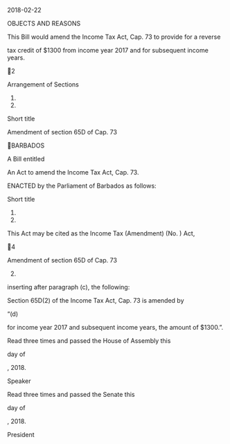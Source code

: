 2018-02-22

OBJECTS AND REASONS

This Bill would amend the Income Tax Act, Cap. 73 to provide for a reverse

tax credit of $1300 from income year 2017 and for subsequent income years.

2

Arrangement of Sections

1.

2.

Short title

Amendment of section 65D of Cap. 73

BARBADOS

A Bill entitled

An Act to amend the Income Tax Act, Cap. 73.

ENACTED by the Parliament of Barbados as follows:

Short title

1.
2018.

This Act may be cited as the Income Tax (Amendment) (No.  ) Act,

4

Amendment of section 65D of Cap. 73

2.
inserting after paragraph (c), the following:

Section  65D(2)  of  the  Income  Tax  Act,  Cap.  73  is  amended  by

“(d)

for  income  year  2017  and  subsequent  income  years,  the
amount of $1300.”.

Read three times and passed the House of Assembly this

day of

, 2018.

Speaker

Read three times and passed the Senate this

day of

, 2018.

President

